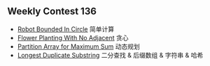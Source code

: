 ## Weekly Contest 136  


* [Robot Bounded In Circle](/problemset-new/010/01041-robot-bounded-in-circle/) 简单计算 
* [Flower Planting With No Adjacent](/problemset-new/010/01042-flower-planting-with-no-adjacent/) 贪心  
* [Partition Array for Maximum Sum](/problemset-new/010/01043-partition-array-for-maximum-sum/) 动态规划 
* [Longest Duplicate Substring](/problemset-new/010/01044-longest-duplicate-substring/) 二分查找 & 后缀数组 & 字符串 &  哈希
